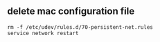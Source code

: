 ## delete mac configuration file

	rm -f /etc/udev/rules.d/70-persistent-net.rules	
	service network restart
	
